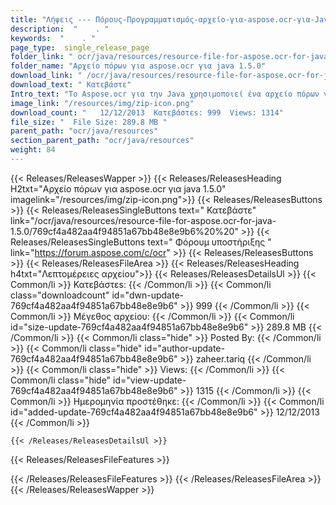 ```yaml
---
title: "Λήψεις --- Πόρους-Προγραμματισμός-αρχείο-για-aspose.ocr-για-Java-1.5.0." 
description:  "    . " 
keywords:  "    . " 
page_type:  single_release_page
folder_link: " ocr/java/resources/resource-file-for-aspose.ocr-for-java-1.5.0/"
folder_name: "Αρχείο πόρων για aspose.ocr για java 1.5.0"
download_link: " /ocr/java/resources/resource-file-for-aspose.ocr-for-java-1.5.0/769cf4a482aa4f94851a67bb48e8e9b6"
download_text: " Κατεβάστε"
Intro_text: "Το Aspose.ocr για την Java χρησιμοποιεί ένα αρχείο πόρων για την εκτέλεση λειτουργιών OCR έναντι του ..."
image_link: "/resources/img/zip-icon.png"
download_count: "   12/12/2013  Κατεβάστεs: 999  Views: 1314"
file_size: "  File Size: 289.8 MB "
parent_path: "ocr/java/resources"
section_parent_path: "ocr/java/resources"
weight: 84
---
```


{{< Releases/ReleasesWapper >}}
  {{< Releases/ReleasesHeading H2txt="Αρχείο πόρων για aspose.ocr για java 1.5.0" imagelink="/resources/img/zip-icon.png">}}
  {{< Releases/ReleasesButtons >}}
    {{< Releases/ReleasesSingleButtons text=" Κατεβάστε" link="/ocr/java/resources/resource-file-for-aspose.ocr-for-java-1.5.0/769cf4a482aa4f94851a67bb48e8e9b6%20%20" >}}
    {{< Releases/ReleasesSingleButtons text=" Φόρουμ υποστήριξης " link="https://forum.aspose.com/c/ocr" >}}
  {{< Releases/ReleasesButtons >}}
  {{< Releases/ReleasesFileArea >}}
    {{< Releases/ReleasesHeading h4txt="Λεπτομέρειες αρχείου">}}
    {{< Releases/ReleasesDetailsUl >}}
            {{< Common/li  >}} Κατεβάστεs: {{< /Common/li >}} 
      {{< Common/li class="downloadcount" id="dwn-update-769cf4a482aa4f94851a67bb48e8e9b6" >}} 999 {{< /Common/li >}} 
      {{< Common/li  >}} Μέγεθος αρχείου: {{< /Common/li >}} 
      {{< Common/li id="size-update-769cf4a482aa4f94851a67bb48e8e9b6" >}} 289.8 MB {{< /Common/li >}} 
      {{< Common/li  class="hide" >}} Posted By: {{< /Common/li >}} 
      {{< Common/li class="hide" id="author-update-769cf4a482aa4f94851a67bb48e8e9b6" >}} zaheer.tariq {{< /Common/li >}} 
      {{< Common/li class="hide"  >}} Views: {{< /Common/li >}} 
      {{< Common/li class="hide" id="view-update-769cf4a482aa4f94851a67bb48e8e9b6" >}} 1315 {{< /Common/li >}} 
      {{< Common/li  >}} Ημερομηνία προστέθηκε: {{< /Common/li >}} 
      {{< Common/li id="added-update-769cf4a482aa4f94851a67bb48e8e9b6" >}} 12/12/2013 {{< /Common/li >}} 

    {{< /Releases/ReleasesDetailsUl >}}

  {{< Releases/ReleasesFileFeatures >}}
      
  {{< /Releases/ReleasesFileFeatures >}}
 {{< /Releases/ReleasesFileArea >}}
{{< /Releases/ReleasesWapper >}}


